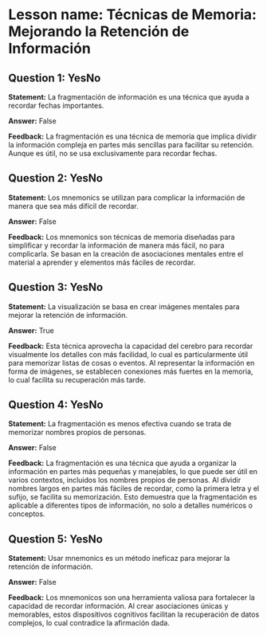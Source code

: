 # Lesson name: Técnicas de Memoria: Mejorando la Retención de Información

## Question 1: YesNo

**Statement:** La fragmentación de información es una técnica que ayuda a recordar fechas importantes.

**Answer:** False

**Feedback:**
La fragmentación es una técnica de memoria que implica dividir la información compleja en partes más sencillas para facilitar su retención. Aunque es útil, no se usa exclusivamente para recordar fechas.


## Question 2: YesNo

**Statement:** Los mnemonics se utilizan para complicar la información de manera que sea más difícil de recordar.

**Answer:** False

**Feedback:**
Los mnemonics son técnicas de memoria diseñadas para simplificar y recordar la información de manera más fácil, no para complicarla. Se basan en la creación de asociaciones mentales entre el material a aprender y elementos más fáciles de recordar.


## Question 3: YesNo

**Statement:** La visualización se basa en crear imágenes mentales para mejorar la retención de información.

**Answer:** True

**Feedback:**
Esta técnica aprovecha la capacidad del cerebro para recordar visualmente los detalles con más facilidad, lo cual es particularmente útil para memorizar listas de cosas o eventos. Al representar la información en forma de imágenes, se establecen conexiones más fuertes en la memoria, lo cual facilita su recuperación más tarde.


## Question 4: YesNo

**Statement:** La fragmentación es menos efectiva cuando se trata de memorizar nombres propios de personas.

**Answer:** False

**Feedback:**
La fragmentación es una técnica que ayuda a organizar la información en partes más pequeñas y manejables, lo que puede ser útil en varios contextos, incluidos los nombres propios de personas. Al dividir nombres largos en partes más fáciles de recordar, como la primera letra y el sufijo, se facilita su memorización. Esto demuestra que la fragmentación es aplicable a diferentes tipos de información, no solo a detalles numéricos o conceptos.


## Question 5: YesNo

**Statement:** Usar mnemonics es un método ineficaz para mejorar la retención de información.

**Answer:** False

**Feedback:**
Los mnemonicos son una herramienta valiosa para fortalecer la capacidad de recordar información. Al crear asociaciones únicas y memorables, estos dispositivos cognitivos facilitan la recuperación de datos complejos, lo cual contradice la afirmación dada.

